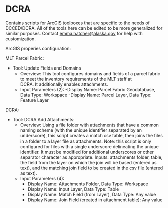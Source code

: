 # DCRA
Contains scripts for ArcGIS toolboxes that are specific to the needs of DCCED/DCRA. All of the tools here can be edited to be more generalized for similar purposes. Contact emma.hatcher@alaska.gov for help with customization.

ArcGIS properies configuration:

MLT Parcel Fabric:
  - Tool: Update Fields and Domains
      - Overview: This tool configures domains and fields of a parcel fabric to meet the inventory requirements of the MLT staff at       
      DCRA. It additionally enables attachments. 
      - Input Parameters (2):
         -Display Name: Parcel Fabric Geodatabase, Data Type: Workspace
         -Display Name: Parcel Layer, Data Type: Feature Layer

DCRA:
  - Tool: DCRA Add Attachments:
      - Overview: Using a file folder with attachments that have a common naming scheme (with the unique identifier separated by an 
      underscore), this script creates a match csv table, then joins the files in a folder to a layer file as attachments. Note: 
      this script is only configured for files with a single underscore delineating the unique identifier. It must be modified for 
      additional underscores or other separator character as appropriate. Inputs: attachments folder, table, the field from the 
      layer on which the join will be based (entered as text), and the matching join field to be created in the csv file (entered 
      as text). 
      - Input Parameters (4):
         - Display Name: Attachments Folder, Data Type: Workspace
         - Display Name: Input Layer, Data Type: Table
         - Display Name: Match Field (from Layer), Data Type: Any value
         - Display Name: Join Field (created in attachment table): Any value
